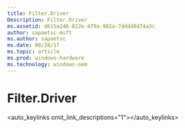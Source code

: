 ```yaml
---
title: Filter.Driver
Description: Filter.Driver
ms.assetid: d615a246-822e-479a-982a-7dddd8d74a3c
author: sapaetsc-msft
ms.author: sapaetsc
ms.date: 08/28/17
ms.topic: article
ms.prod: windows-hardware
ms.technology: windows-oem
---
```


# Filter.Driver

<auto_keylinks omit_link_descriptions="1"></auto_keylinks>



